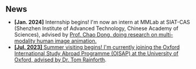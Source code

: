 <h1 id="news"></h1>

<h2 style="margin: 30px 0px 10px;">News</h2>

<ul>

<li><strong>[Jan. 2024]</strong> Internship begins! I'm now an intern at MMLab at SIAT-CAS (Shenzhen Institute of Advanced Technology, Chinese Academy of Sciences), advised by <a href="https://xpixel.group/2010/01/20/chaodong.html">Prof. Chao Dong, doing research on multi-modality human image animation. </li>
<li><strong>[Jul. 2023]</strong> Summer visiting begins! I'm currently joining the Oxford International Study Abroad Programme (OISAP) at the University of Oxford, advised by <a href="https://stats.ox.ac.uk/people/tom-rainforth" target="_blank">Dr. Tom Rainforth</a>. </li>
</div>
</ul>
